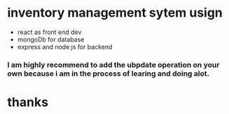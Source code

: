 # inventory management sytem usign 
- react as front end dev
- mongoDb for database
- express and node js for backend



### I am highly recommend to add the ubpdate operation on your own because i am in the process of learing and doing alot.


# thanks
